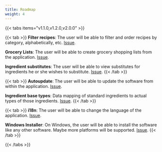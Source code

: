```yaml
---
title: Roadmap
weight: 4
---
```


{{< tabs items="v1.1.0,v1.2.0,v2.0.0" >}}

{{< tab >}}
**Filter recipes**:
The user will be able to filter and order recipes by category, alphabetically, etc.
[Issue](https://github.com/reaper47/recipya/issues/144).

**Grocery Lists**:
The user will be able to create grocery shopping lists from the application.
[Issue](https://github.com/reaper47/recipya/issues/103).

**Ingredient substitutes**:
The user will be able to view substitutes for ingredients he or she wishes to substitute.
[Issue](https://github.com/reaper47/recipya/issues/37).
{{< /tab >}}

{{< tab >}}
**Autoupdate**:
The user will be able to update the software from within the application.
[Issue](https://github.com/reaper47/recipya/issues/35).

**Ingredient base types**:
Data mapping of standard ingredients to actual types of those ingredients.
[Issue](https://github.com/reaper47/recipya/issues/116).
{{< /tab >}}

{{< tab >}}
**i18n**: 
The user will be able to change the language of the application. [Issue](https://github.com/reaper47/recipya/issues/125).

**Windows Installer**:
On Windows, the user will be able to install the software like any other software. Maybe more platforms will be supported.
[Issue](https://github.com/reaper47/recipya/issues/29).
{{< /tab >}}

{{< /tabs >}}